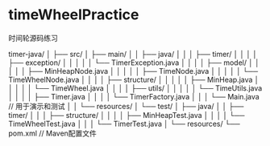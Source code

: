# timeWheelPractice
时间轮源码练习







timer-java/
│
├── src/
│   ├── main/
│   │   ├── java/
│   │   │   ├── timer/
│   │   │   │   ├── exception/
│   │   │   │   │   └── TimerException.java
│   │   │   │   ├── model/
│   │   │   │   │   ├── MinHeapNode.java
│   │   │   │   │   ├── TimeNode.java
│   │   │   │   │   └── TimeWheelNode.java
│   │   │   │   ├── structure/
│   │   │   │   │   ├── MinHeap.java
│   │   │   │   │   └── TimeWheel.java
│   │   │   │   ├── utils/
│   │   │   │   │   └── TimeUtils.java
│   │   │   │   ├── Timer.java
│   │   │   │   └── TimerFactory.java
│   │   │   └── Main.java   // 用于演示和测试
│   │   └── resources/
│   └── test/
│       ├── java/
│       │   ├── timer/
│       │   │   ├── structure/
│       │   │   │   ├── MinHeapTest.java
│       │   │   │   └── TimeWheelTest.java
│       │   │   └── TimerTest.java
│       └── resources/
└── pom.xml   // Maven配置文件
